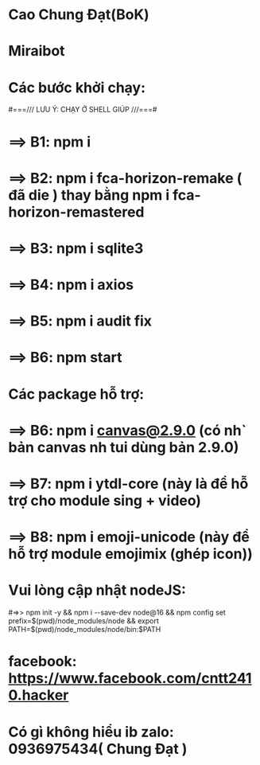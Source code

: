 # Cao Chung Đạt(BoK)
# Miraibot
# Các bước khởi chạy:
#===/// LƯU Ý: CHẠY Ở SHELL GIÚP ///===#
# ==> B1: npm i
# ==> B2: npm i fca-horizon-remake ( đã die ) thay bằng npm i fca-horizon-remastered 
# ==> B3: npm i sqlite3
# ==> B4: npm i axios
# ==> B5: npm i audit fix
# ==> B6: npm start
# Các package hỗ trợ:
# ==> B6: npm i canvas@2.9.0 (có nh` bản canvas nh tui dùng bản 2.9.0)
# ==> B7: npm i ytdl-core (này là để hỗ trợ cho module sing + video)
# ==> B8: npm i emoji-unicode (này để hỗ trợ module emojimix (ghép icon))
# Vui lòng cập nhật nodeJS: 
#=>> npm init -y && npm i --save-dev node@16 && npm config set prefix=$(pwd)/node_modules/node && export PATH=$(pwd)/node_modules/node/bin:$PATH

# facebook: https://www.facebook.com/cntt2410.hacker 
# Có gì không hiểu ib zalo: 0936975434( Chung Đạt )
#
